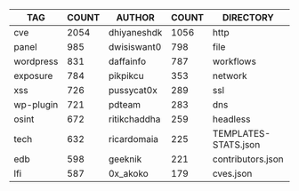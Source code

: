 |    TAG    | COUNT |    AUTHOR    | COUNT |      DIRECTORY       | COUNT | SEVERITY | COUNT | TYPE | COUNT |
|-----------|-------|--------------|-------|----------------------|-------|----------|-------|------|-------|
| cve       |  2054 | dhiyaneshdk  |  1056 | http                 |  6342 | info     |  3217 | file |   309 |
| panel     |   985 | dwisiswant0  |   798 | file                 |   309 | high     |  1288 | dns  |    17 |
| wordpress |   831 | daffainfo    |   787 | workflows            |   191 | medium   |  1270 |      |       |
| exposure  |   784 | pikpikcu     |   353 | network              |   116 | critical |   785 |      |       |
| xss       |   726 | pussycat0x   |   289 | ssl                  |    26 | low      |   230 |      |       |
| wp-plugin |   721 | pdteam       |   283 | dns                  |    17 | unknown  |    29 |      |       |
| osint     |   672 | ritikchaddha |   259 | headless             |     9 |          |       |      |       |
| tech      |   632 | ricardomaia  |   225 | TEMPLATES-STATS.json |     1 |          |       |      |       |
| edb       |   598 | geeknik      |   221 | contributors.json    |     1 |          |       |      |       |
| lfi       |   587 | 0x_akoko     |   179 | cves.json            |     1 |          |       |      |       |
